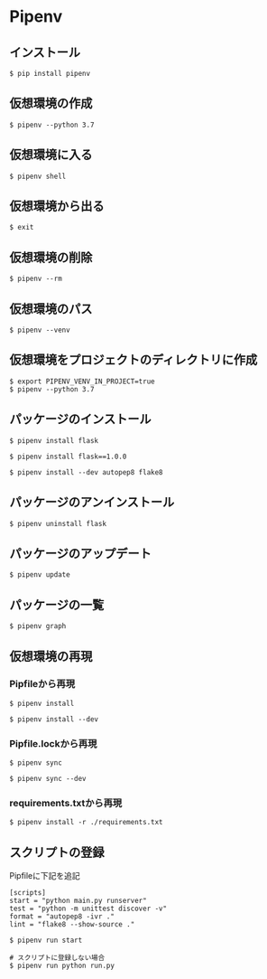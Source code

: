 # Pipenv
## インストール
```
$ pip install pipenv
```

## 仮想環境の作成
```
$ pipenv --python 3.7
```

## 仮想環境に入る
```
$ pipenv shell
```

## 仮想環境から出る
```
$ exit
```

## 仮想環境の削除
```
$ pipenv --rm
```

## 仮想環境のパス
```
$ pipenv --venv
```

## 仮想環境をプロジェクトのディレクトリに作成
```
$ export PIPENV_VENV_IN_PROJECT=true
$ pipenv --python 3.7
```

## パッケージのインストール
```
$ pipenv install flask

$ pipenv install flask==1.0.0

$ pipenv install --dev autopep8 flake8
```

## パッケージのアンインストール
```
$ pipenv uninstall flask
```

## パッケージのアップデート
```
$ pipenv update
```

## パッケージの一覧
```
$ pipenv graph
```

## 仮想環境の再現
### Pipfileから再現
```
$ pipenv install

$ pipenv install --dev
```

### Pipfile.lockから再現
```
$ pipenv sync

$ pipenv sync --dev
```

### requirements.txtから再現
```
$ pipenv install -r ./requirements.txt
```

## スクリプトの登録
Pipfileに下記を追記
```
[scripts]
start = "python main.py runserver"
test = "python -m unittest discover -v"
format = "autopep8 -ivr ."
lint = "flake8 --show-source ."
```

```
$ pipenv run start

# スクリプトに登録しない場合
$ pipenv run python run.py
```
